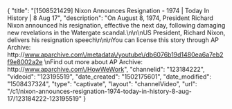 {
    "title": "[1508521429] Nixon Announces Resignation - 1974 | Today In History | 8 Aug 17",
    "description": "On August 8, 1974, President Richard Nixon announced his resignation, effective the next day, following damaging new revelations in the Watergate scandal.\n\n\nUS President, Richard Nixon, delivers his resignation speech\n\n\nYou can license this story through AP Archive: http:\/\/www.aparchive.com\/metadata\/youtube\/db6076b19d1480ea6a7eb2f9e8002a2e \nFind out more about AP Archive: http:\/\/www.aparchive.com\/HowWeWork",
    "channelid": "123184222",
    "videoid": "123195519",
    "date_created": "1502175601",
    "date_modified": "1508437324",
    "type": "captivate",
    "layout": "channelVideo",
    "url": "\/c1\/nixon-announces-resignation-1974-today-in-history-8-aug-17\/123184222-123195519"
}